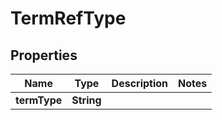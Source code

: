 
# TermRefType

## Properties
Name | Type | Description | Notes
------------ | ------------- | ------------- | -------------
**termType** | **String** |  | 



